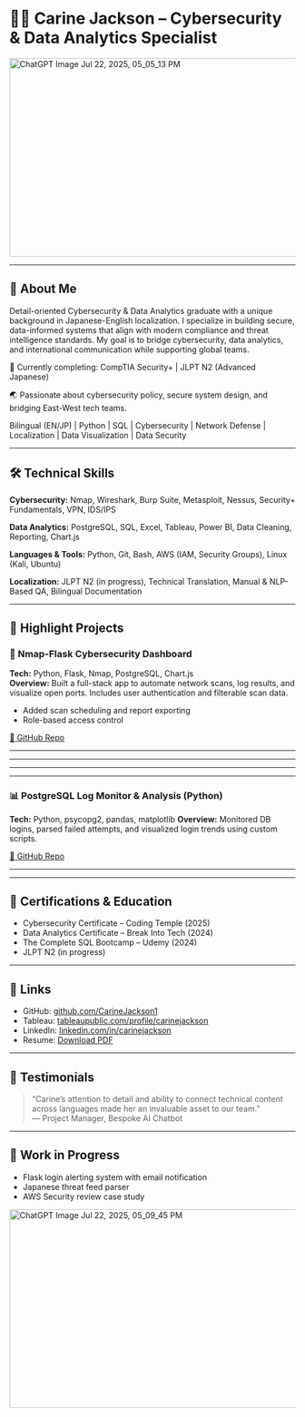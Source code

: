 # 👩‍💻 Carine Jackson – Cybersecurity & Data Analytics Specialist

<img width="1000" height="350" alt="ChatGPT Image Jul 22, 2025, 05_05_13 PM" src="https://github.com/user-attachments/assets/f1835329-730c-4943-ad1f-4b99fbff38ce" />

---

## 📜 About Me

Detail-oriented Cybersecurity & Data Analytics graduate with a unique background in Japanese-English localization. I specialize in building secure, data-informed systems that align with modern compliance and threat intelligence standards. My goal is to bridge cybersecurity, data analytics, and international communication while supporting global teams.

🔐 Currently completing: CompTIA Security+ | JLPT N2 (Advanced Japanese)

🌏 Passionate about cybersecurity policy, secure system design, and bridging East-West tech teams.

Bilingual (EN/JP) | Python | SQL | Cybersecurity | Network Defense | Localization | Data Visualization | Data Security

---

## 🛠️ Technical Skills

**Cybersecurity:** Nmap, Wireshark, Burp Suite, Metasploit, Nessus, Security+ Fundamentals, VPN, IDS/IPS

**Data Analytics:** PostgreSQL, SQL, Excel, Tableau, Power BI, Data Cleaning, Reporting, Chart.js

**Languages & Tools:** Python, Git, Bash, AWS (IAM, Security Groups), Linux (Kali, Ubuntu)

**Localization:** JLPT N2 (in progress), Technical Translation, Manual & NLP-Based QA, Bilingual Documentation

---

## 🚀 Highlight Projects

### 🔐 Nmap-Flask Cybersecurity Dashboard
**Tech:** Python, Flask, Nmap, PostgreSQL, Chart.js  
**Overview:** Built a full-stack app to automate network scans, log results, and visualize open ports. Includes user authentication and filterable scan data.
- Added scan scheduling and report exporting
- Role-based access control

[🔗 GitHub Repo](#)

---


---



---



---

### 📊 PostgreSQL Log Monitor & Analysis (Python)
**Tech:** Python, psycopg2, pandas, matplotlib
**Overview:** Monitored DB logins, parsed failed attempts, and visualized login trends using custom scripts.

[🔗 GitHub Repo](#)

---



---

## 📜 Certifications & Education
- Cybersecurity Certificate – Coding Temple (2025)
- Data Analytics Certificate – Break Into Tech (2024)
- The Complete SQL Bootcamp – Udemy (2024)
- JLPT N2 (in progress)

---

## 🔗 Links
- GitHub: [github.com/CarineJackson1](https://github.com/CarineJackson1)
- Tableau: [tableaupublic.com/profile/carinejackson](https://tableaupublic.com/profile/carinejackson)
- LinkedIn: [linkedin.com/in/carinejackson](https://linkedin.com/in/carinejackson)
- Resume: [Download PDF](#)

---

## 💬 Testimonials
> “Carine’s attention to detail and ability to connect technical content across languages made her an invaluable asset to our team.”  
— Project Manager, Bespoke AI Chatbot

---

## 🧩 Work in Progress
- Flask login alerting system with email notification
- Japanese threat feed parser
- AWS Security review case study

 <img width="1000" height="350" alt="ChatGPT Image Jul 22, 2025, 05_09_45 PM" src="https://github.com/user-attachments/assets/930158d3-c987-472a-aab4-4330c0783f1a" />

